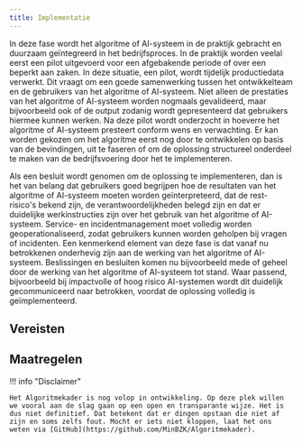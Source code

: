 ```yaml
--- 
title: Implementatie
---
```


In deze fase wordt het algoritme of AI-systeem in de praktijk gebracht en duurzaam geïntegreerd in het bedrijfsproces. 
In de praktijk worden veelal eerst een pilot uitgevoerd voor een afgebakende periode of over een beperkt aan zaken. 
In deze situatie, een pilot, wordt tijdelijk productiedata verwerkt. 
Dit vraagt om een goede samenwerking tussen het ontwikkelteam en de gebruikers van het algoritme of AI-systeem. 
Niet alleen de prestaties van het algoritme of AI-systeem worden nogmaals gevalideerd, maar bijvoorbeeld ook of de output zodanig wordt gepresenteerd dat gebruikers hiermee kunnen werken. 
Na deze pilot wordt onderzocht in hoeverre het algoritme of AI-systeem presteert conform wens en verwachting. 
Er kan worden gekozen om het algoritme eerst nog door te ontwikkelen op basis van de bevindingen, uit te faseren of om de oplossing structureel onderdeel te maken van de bedrijfsvoering door het te implementeren. 

Als een besluit wordt genomen om de oplossing te implementeren, dan is het van belang dat gebruikers goed begrijpen hoe de resultaten van het algoritme of AI-systeem moeten worden geïnterpreteerd, dat de rest-risico's bekend zijn, de verantwoordelijkheden belegd zijn en dat er duidelijke werkinstructies zijn over het gebruik van het algoritme of AI-systeem.
Service- en incidentmanagement moet volledig worden geoperationaliseerd, zodat gebruikers kunnen worden geholpen bij vragen of incidenten. 
Een kenmerkend element van deze fase is dat vanaf nu betrokkenen onderhevig zijn aan de werking van het algoritme of AI-systeem. 
Beslissingen en besluiten komen nu bijvoorbeeld mede of geheel door de werking van het algoritme of AI-systeem tot stand. 
Waar passend, bijvoorbeeld bij impactvolle of hoog risico AI-systemen wordt dit duidelijk gecommuniceerd naar betrokken, voordat de oplossing volledig is geïmplementeerd.  


## Vereisten

<!-- list_vereisten levenscyclus/implementatie -->

## Maatregelen

<!-- list_maatregelen levenscyclus/implementatie -->

!!! info "Disclaimer"

    Het Algoritmekader is nog volop in ontwikkeling. Op deze plek willen we vooral aan de slag gaan op een open en transparante wijze. Het is dus niet definitief. Dat betekent dat er dingen opstaan die niet af zijn en soms zelfs fout. Mocht er iets niet kloppen, laat het ons weten via [GitHub](https://github.com/MinBZK/Algoritmekader).

